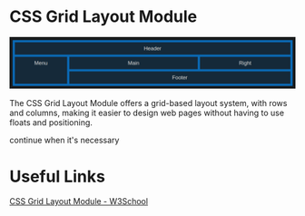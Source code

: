 # CSS Grid Layout Module

![text](images/css-grid-layout.png)

The CSS Grid Layout Module offers a grid-based layout system, with rows and columns, making it easier to design web pages without having to use floats and positioning.

continue when it's necessary

# Useful Links

[CSS Grid Layout Module - W3School](https://www.w3schools.com/Css/css_grid.asp)
